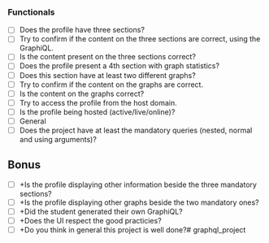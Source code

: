 ### Functionals
- [ ]  Does the profile have three sections?
- [ ]  Try to confirm if the content on the three sections are correct, using the GraphiQL.
- [ ]  Is the content present on the three sections correct?
- [ ]  Does the profile present a 4th section with graph statistics?
- [ ]  Does this section have at least two different graphs?
- [ ]  Try to confirm if the content on the graphs are correct.
- [ ]  Is the content on the graphs correct?
- [ ]  Try to access the profile from the host domain.
- [ ]  Is the profile being hosted (active/live/online)?
- [ ]  General
- [ ]  Does the project have at least the mandatory queries (nested, normal and using arguments)?
## Bonus
- [ ] +Is the profile displaying other information beside the three mandatory sections?
- [ ] +Is the profile displaying other graphs beside the two mandatory ones?
- [ ] +Did the student generated their own GraphiQL?
- [ ] +Does the UI respect the good practicies?
- [ ] +Do you think in general this project is well done?# graphql_project
